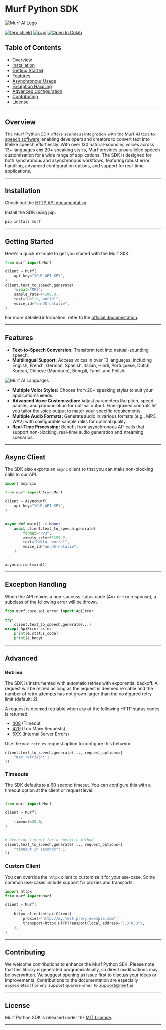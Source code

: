 # Murf Python SDK

![Murf AI Logo](https://murf.ai/public-assets/home/Murf_Logo.png)

[![fern shield](https://img.shields.io/badge/%F0%9F%8C%BF-Built%20with%20Fern-brightgreen)](https://buildwithfern.com?utm_source=github&utm_medium=github&utm_campaign=readme&utm_source=https%3A%2F%2Fgithub.com%2Fmurf-ai%2Fmurf-python-sdk)
[![pypi](https://img.shields.io/pypi/v/murf)](https://pypi.python.org/pypi/murf)
[![Open In Colab](https://colab.research.google.com/assets/colab-badge.svg)](https://colab.research.google.com/gist/devgeetech-murf/bbe2c7eb01433f4a151f0fd2be23b1c8/murf-python-sdk.ipynb)

## Table of Contents

- [Overview](#overview)
- [Installation](#installation)
- [Getting Started](#getting-started)
- [Features](#features)
- [Asynchronous Usage](#async-client)
- [Exception Handling](#exception-handling)
- [Advanced Configuration](#advanced)
- [Contributing](#contributing)
- [License](#license)

---

## Overview

The Murf Python SDK offers seamless integration with the [Murf AI](https://murf.ai/) [text-to-speech software](https://murf.ai/text-to-speech), enabling developers and creators to convert text into lifelike speech effortlessly. With over 130 natural-sounding voices across 13+ languages and 20+ speaking styles, Murf provides unparalleled speech customization for a wide range of applications. The SDK is designed for both synchronous and asynchronous workflows, featuring robust error handling, advanced configuration options, and support for real-time applications.

---

## Installation

Check out the [HTTP API documentation](https://murf.ai/api/docs/introduction/quickstart).

Install the SDK using pip:

```bash
pip install murf
```

---

## Getting Started

Here's a quick example to get you started with the Murf SDK:

```python
from murf import Murf

client = Murf(
    api_key="YOUR_API_KEY",
)
client.text_to_speech.generate(
    format="MP3",
    sample_rate=44100.0,
    text="Hello, world!",
    voice_id="en-US-natalie",
)
```

For more detailed information, refer to the [official documentation](https://murf.ai/api/docs/introduction/quickstart).

---

## Features

- **Text-to-Speech Conversion:** Transform text into natural-sounding speech.
- **Multilingual Support:** Access voices in over 13 languages, including English, French, German, Spanish, Italian, Hindi, Portuguese, Dutch, Korean, Chinese (Mandarin), Bengali, Tamil, and Polish.

![Murf AI Languages](https://murf.ai/public-assets/home/Murf_Lang.png)

- **Multiple Voice Styles:** Choose from 20+ speaking styles to suit your application's needs.
- **Advanced Voice Customization:** Adjust parameters like pitch, speed, pauses, and pronunciation for optimal output. Fine-grained controls let you tailor the voice output to match your specific requirements.
- **Multiple Audio Formats:** Generate audio in various formats (e.g., MP3, WAV) with configurable sample rates for optimal quality.
- **Real-Time Processing:** Benefit from asynchronous API calls that support non-blocking, real-time audio generation and streaming scenarios.


---

## Async Client

The SDK also exports an `async` client so that you can make non-blocking calls to our API.

```python
import asyncio

from murf import AsyncMurf

client = AsyncMurf(
    api_key="YOUR_API_KEY",
)


async def main() -> None:
    await client.text_to_speech.generate(
        format="MP3",
        sample_rate=44100.0,
        text="Hello, world!",
        voice_id="en-US-natalie",
    )


asyncio.run(main())
```

---

## Exception Handling

When the API returns a non-success status code (4xx or 5xx response), a subclass of the following error
will be thrown.

```python
from murf.core.api_error import ApiError

try:
    client.text_to_speech.generate(...)
except ApiError as e:
    print(e.status_code)
    print(e.body)
```

---

## Advanced

### Retries

The SDK is instrumented with automatic retries with exponential backoff. A request will be retried as long
as the request is deemed retriable and the number of retry attempts has not grown larger than the configured
retry limit (default: 2).

A request is deemed retriable when any of the following HTTP status codes is returned:

- [408](https://developer.mozilla.org/en-US/docs/Web/HTTP/Status/408) (Timeout)
- [429](https://developer.mozilla.org/en-US/docs/Web/HTTP/Status/429) (Too Many Requests)
- [5XX](https://developer.mozilla.org/en-US/docs/Web/HTTP/Status/500) (Internal Server Errors)

Use the `max_retries` request option to configure this behavior.

```python
client.text_to_speech.generate(..., request_options={
    "max_retries": 1
})
```

### Timeouts

The SDK defaults to a 60 second timeout. You can configure this with a timeout option at the client or request level.

```python

from murf import Murf

client = Murf(
    ...,
    timeout=20.0,
)


# Override timeout for a specific method
client.text_to_speech.generate(..., request_options={
    "timeout_in_seconds": 1
})
```

### Custom Client

You can override the `httpx` client to customize it for your use-case. Some common use-cases include support for proxies
and transports.
```python
import httpx
from murf import Murf

client = Murf(
    ...,
    httpx_client=httpx.Client(
        proxies="http://my.test.proxy.example.com",
        transport=httpx.HTTPTransport(local_address="0.0.0.0"),
    ),
)
```

---

## Contributing

We welcome contributions to enhance the Murf Python SDK. Please note that this library is generated programmatically, so direct modifications may be overwritten. We suggest opening an issue first to discuss your ideas or improvements. Contributions to the documentation are especially appreciated! For any support queries email to support@murf.ai 

---

## License

Murf Python SDK is released under the [MIT License](LICENSE).

---
